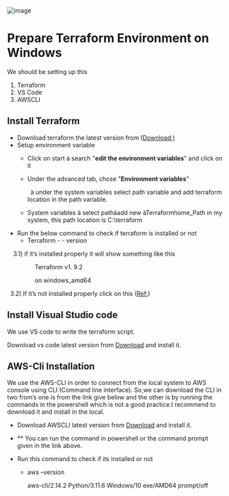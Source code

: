 ![image](https://github.com/user-attachments/assets/be32e1d6-f5e5-4cfe-9be8-64d04ced6797)


# Prepare Terraform Environment on Windows

We should be setting up this 

1. Terraform
1. VS Code
1. AWSCLI

## Install Terraform

- Download terraform the latest version from ([Download:)](https://developer.hashicorp.com/terraform/downloads)
- Setup environment variable 
  - Click on start à search "**edit the environment variables**" and click on it
  - Under the advanced tab, chose "**Environment variables**" 

    ` `à under the system variables select path variable and add terraform    location in the path variable.

  - System variables à select pathàadd new àTerraformhome\_Path
    in my system, this path location is C:\terraform
- Run the below command to check if terraform is installed or not
  - Terraform - - version

`  `3.1) if it’s installed properly it will show something like this

`         `Terraform v1. 9.2

`         `on windows\_amd64

` `3.2) If it’s not installed properly click on this ([Ref:](https://www.youtube.com/watch?v=Cn6xYf0QJME&ab_channel=AWSMadeEasy))

## Install Visual Studio code

We use VS code to write the terraform script.

Download vs code latest version from [Download](https://code.visualstudio.com/download) and install it.

## AWS-Cli Installation

We use the AWS-CLI in order to connect from the local system to AWS console using CLI (Command line interface). So,we can download the CLI in two from’s one is from the link give below and the other is by running the commands in the powershell which is not a good practice.I recommend to download it and install in the local.

- Download AWSCLI latest version from [Download](https://docs.aws.amazon.com/cli/latest/userguide/getting-started-install.html) and install it.
- ** You can run the command in powershell or the command prompt given in the link above.

- Run this command to check if its installed or not 
  - aws –version

    aws-cli/2.14.2 Python/3.11.6 Windows/10 exe/AMD64 prompt/off


